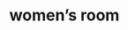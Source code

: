 ---
layout: smileys&emotion
title: women’s room
emoji: womens_room
permalink: 🚺.html
image: assets/img/3moji/womens_room.png
---